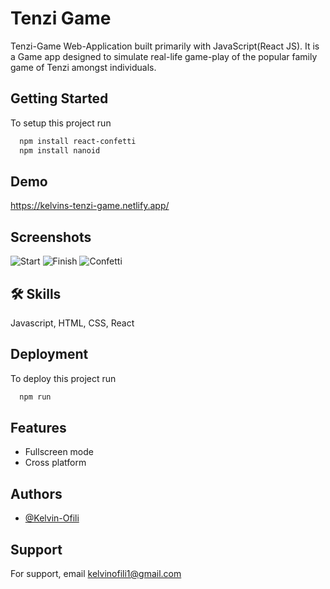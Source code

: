 # Tenzi Game

Tenzi-Game Web-Application built primarily with JavaScript(React JS). It is a Game app designed to simulate real-life game-play of the popular family game of Tenzi amongst individuals.
## Getting Started

To setup this project run

```bash
  npm install react-confetti
  npm install nanoid
```
    
## Demo

https://kelvins-tenzi-game.netlify.app/


## Screenshots

![Start](https://user-images.githubusercontent.com/67562437/183752419-856415b5-9424-4e92-9549-269a9dbf79c7.png)
![Finish](https://user-images.githubusercontent.com/67562437/183752489-5565c714-53c2-450f-a7ae-eca8e904b84e.png)
![Confetti](https://user-images.githubusercontent.com/67562437/183752585-56821170-2cac-4960-bc5f-347f8028faed.png)


## 🛠 Skills
Javascript, HTML, CSS, React

## Deployment

To deploy this project run

```bash
  npm run
```


## Features

- Fullscreen mode
- Cross platform


## Authors

- [@Kelvin-Ofili](https://github.com/Kelvin-Ofili)


## Support

For support, email kelvinofili1@gmail.com

